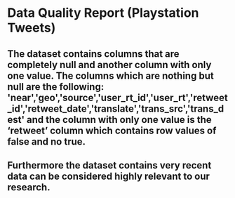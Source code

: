 # Data Quality Report (Playstation Tweets)
## The dataset contains columns that are completely null and another column with only one value. The columns which are nothing but null are the following: 'near','geo','source','user_rt_id','user_rt','retweet_id','retweet_date','translate','trans_src','trans_dest' and the column with only one value is the ‘retweet’ column which contains row values of false and no true. 
## Furthermore the dataset contains very recent data can be considered highly relevant to our research. 
